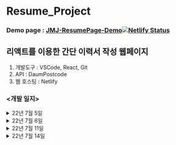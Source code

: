 # Resume_Project
### Demo page : <a href="https://jmj-resume-page.netlify.app/" target="_blank">JMJ-ResumePage-Demo</a>[![Netlify Status](https://api.netlify.com/api/v1/badges/5fd08a12-3d02-4be8-9cee-760bbf7d8a83/deploy-status)](https://app.netlify.com/sites/jmj-resume-page/deploys)

## 리액트를 이용한 간단 이력서 작성 웹페이지
1. 개발도구 : VSCode, React, Git
2. API : DaumPostcode
3. 웹 호스팅 : Netlify

### <개발 일지>

<details>
<summary>22년 7월 5일</summary>
<div markdown="1">

>1. 이력서 항목 버튼으로 추가
>- <img width="100%" src="https://user-images.githubusercontent.com/44563747/177324978-ddd49e8f-4f25-4e84-8e0b-d77cde0091e9.gif"/>
>2. 성별 선택 드롭다운 메뉴
>- <img width="100%" src="https://user-images.githubusercontent.com/44563747/177326978-6ce755fd-d211-4492-9b61-32a279b9dcb7.gif"/>
>3. 생년월일, 연락처 구분자
>- <img width="100%" src="https://user-images.githubusercontent.com/44563747/177326787-68aa2a7e-e98d-40dd-8d48-3d917334d423.gif"/>
>4. 로컬 사진 등록
>- <img width="100%" src="https://user-images.githubusercontent.com/44563747/177326882-726eaad0-7b51-4adb-95de-ef3a5e0efb2e.gif"/>
>5. DaumPostcode API 이용 주소 등록
>- <img width="100%" src="https://user-images.githubusercontent.com/44563747/177327059-8d4d22ca-aceb-4683-a7b0-a79691f53ff4.gif"/>

</div>
</details>

<details>
<summary>22년 7월 6일</summary>
<div markdown="1">

>1. 항목 포커스 이벤트 추가
>- <img width="100%" src="https://user-images.githubusercontent.com/44563747/177549633-cb750ed7-a518-47f0-b614-5631fb0c9608.gif"/>

</div>
</details>

<details>
<summary>22년 7월 11일</summary>
<div markdown="1">

>1. 페이지 레이아웃 추가 및 수정
>- <img width="100%" src="https://user-images.githubusercontent.com/44563747/178233644-f516d08d-2069-422b-83ed-a25a36e3a6e1.gif"/>
>2. 체크박스 이벤트 추가
>- <img width="100%" src="https://user-images.githubusercontent.com/44563747/178233928-a41b4dfd-dfae-4f69-9f63-a2ab35955e1a.gif"/>

</div>
</details>

<details>
<summary>22년 7월 14일</summary>
<div markdown="1">

>1. 코드 리팩토링 및 모듈화
>- <img width="100%" src="https://user-images.githubusercontent.com/44563747/178983022-683e6a07-5ccf-4040-8d0d-583c7bd6dc05.gif"/>
>2. 학력탭 체크박스 상태에 따른 변화
>- <img width="100%" src="https://user-images.githubusercontent.com/44563747/178983036-87e64329-328a-485c-bc01-6e04377b79f4.gif"/>

</div>
</details>